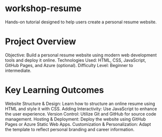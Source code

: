 # workshop-resume
 Hands-on tutorial designed to help users create a personal resume website.

# Project Overview
Objective: Build a personal resume website using modern web development tools and deploy it online.
Technologies Used: HTML, CSS, JavaScript, GitHub Pages, and Azure (optional).
Difficulty Level: Beginner to intermediate.

# Key Learning Outcomes
Website Structure & Design: Learn how to structure an online resume using HTML and style it with CSS.
Adding Interactivity: Use JavaScript to enhance the user experience.
Version Control: Utilize Git and GitHub for source code management.
Hosting & Deployment: Deploy the website using GitHub Pages or Azure Static Web Apps.
Customization & Personalization: Adapt the template to reflect personal branding and career information.
